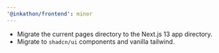 ```yaml
---
'@inkathon/frontend': minor
---
```


- Migrate the current pages directory to the Next.js 13 app directory.
- Migrate to `shadcn/ui` components and vanilla tailwind.
